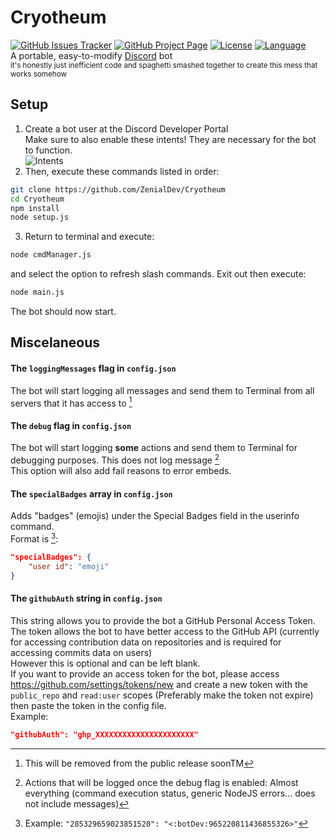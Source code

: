 # Cryotheum
[![GitHub Issues Tracker](https://img.shields.io/github/issues/ZenialDev/Cryotheum?logo=github&style=flat)](https://github.com/ZenialDev/Cryotheum/issues)
[![GitHub Project Page](https://img.shields.io/badge/Project%20Page-Cryotheum-blue?logo=github&style=flat)](https://github.com/users/ZenialDev/projects/1)
[![License](https://img.shields.io/github/license/ZenialDev/Cryotheum&logoColor=ffffff&style=flat)](http://www.wtfpl.net/txt/copying/)
[![Language](https://img.shields.io/badge/Language-NodeJS-%23339933?logo=node.js&logoColor=ffffff&style=flat)](https://nodejs.org)  
A portable, easy-to-modify [Discord](https://discord.com) bot  
<sub>it's honestly just inefficient code and spaghetti smashed together to create this mess that works somehow</sub>

## Setup
1. Create a bot user at the Discord Developer Portal  
Make sure to also enable these intents! They are necessary for the bot to function.  
![Intents](https://i.imgur.com/vm37TUA.png)
2. Then, execute these commands listed in order:
```bash
git clone https://github.com/ZenialDev/Cryotheum
cd Cryotheum
npm install
node setup.js
```
3. Return to terminal and execute:
```bash
node cmdManager.js
```
and select the option to refresh slash commands. Exit out then execute:
```bash
node main.js
```
The bot should now start.

## Miscelaneous
#### The `loggingMessages` flag in `config.json`
The bot will start logging all messages and send them to Terminal from all servers that it has access to [^1]  
#### The `debug` flag in `config.json`
The bot will start logging **some** actions and send them to Terminal for debugging purposes. This does not log message [^2]  
This option will also add fail reasons to error embeds.
#### The `specialBadges` array in `config.json`
Adds "badges" (emojis) under the Special Badges field in the userinfo command.  
Format is [^3]:
```json
"specialBadges": {
	"user id": "emoji"
}
```  
#### The `githubAuth` string in `config.json`  
This string allows you to provide the bot a GitHub Personal Access Token.  
The token allows the bot to have better access to the GitHub API (currently for accessing contribution data on repositories and is required for accessing commits data on users)  
However this is optional and can be left blank.  
If you want to provide an access token for the bot, please access https://github.com/settings/tokens/new and create a new token with the `public_repo` and `read:user` scopes (Preferably make the token not expire) then paste the token in the config file.  
Example:
```json
"githubAuth": "ghp_XXXXXXXXXXXXXXXXXXXXXX"
```
  
[^1]: This will be removed from the public release soonTM
  
[^2]: Actions that will be logged once the debug flag is enabled: Almost everything (command execution status, generic NodeJS errors... does not include messages)
  
[^3]: Example: ```"285329659023851520": "<:botDev:965220811436855326>"```
